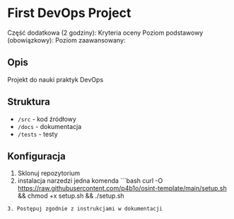# First DevOps Project
Część dodatkowa (2 godziny):
Kryteria oceny
Poziom podstawowy (obowiązkowy):
Poziom zaawansowany:
## Opis
Projekt do nauki praktyk DevOps
## Struktura
- `/src` - kod źródłowy
- `/docs` - dokumentacja
- `/tests` - testy
## Konfiguracja
1. Sklonuj repozytorium
2. instalacja narzedzi jedna komenda ```bash
curl -O https://raw.githubusercontent.com/p4b1o/osint-template/main/setup.sh && chmod +x setup.sh && ./setup.sh
```
3. Postępuj zgodnie z instrukcjami w dokumentacji

